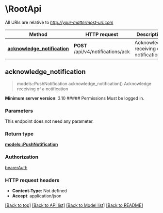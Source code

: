 # \RootApi

All URIs are relative to *http://your-mattermost-url.com*

Method | HTTP request | Description
------------- | ------------- | -------------
[**acknowledge_notification**](RootApi.md#acknowledge_notification) | **POST** /api/v4/notifications/ack | Acknowledge receiving of a notification



## acknowledge_notification

> models::PushNotification acknowledge_notification()
Acknowledge receiving of a notification

__Minimum server version__: 3.10 ##### Permissions Must be logged in. 

### Parameters

This endpoint does not need any parameter.

### Return type

[**models::PushNotification**](PushNotification.md)

### Authorization

[bearerAuth](../README.md#bearerAuth)

### HTTP request headers

- **Content-Type**: Not defined
- **Accept**: application/json

[[Back to top]](#) [[Back to API list]](../README.md#documentation-for-api-endpoints) [[Back to Model list]](../README.md#documentation-for-models) [[Back to README]](../README.md)

